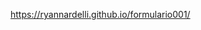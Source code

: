 <a href="https://ryannardelli.github.io/formulario001/" target="_blank">https://ryannardelli.github.io/formulario001/</a>
 
